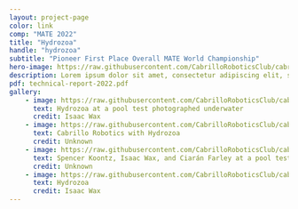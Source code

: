```yaml
---
layout: project-page
color: link
comp: "MATE 2022"
title: "Hydrozoa"
handle: "hydrozoa"
subtitle: "Pioneer First Place Overall MATE World Championship"
hero-image: https://raw.githubusercontent.com/CabrilloRoboticsClub/cabrillorobotics.github.io/54a771b6a96fa719d6aa802667c10988c51e20e6/assets/images/hydrozoa/hydrozoa-hero.webp
description: Lorem ipsum dolor sit amet, consectetur adipiscing elit, sed do eiusmod tempor incididunt ut labore et dolore magna aliqua. Ut enim ad minim veniam, quis nostrud exercitation ullamco laboris nisi ut aliquip ex ea commodo consequat. Duis aute irure dolor in reprehenderit in voluptate velit esse cillum dolore eu fugiat nulla pariatur. Excepteur sint occaecat cupidatat non proident, sunt in culpa qui officia deserunt mollit anim id est laborum.
pdf: technical-report-2022.pdf
gallery:
    - image: https://raw.githubusercontent.com/CabrilloRoboticsClub/cabrillorobotics.github.io/what-a-theme-test/assets/images/hydrozoa/gallery-hydrozoa/hydrozoa-underwater.webp
      text: Hydrozoa at a pool test photographed underwater
      credit: Isaac Wax
    - image: https://raw.githubusercontent.com/CabrilloRoboticsClub/cabrillorobotics.github.io/what-a-theme-test/assets/images/hydrozoa/gallery-hydrozoa/team.webp
      text: Cabrillo Robotics with Hydrozoa
      credit: Unknown
    - image: https://raw.githubusercontent.com/CabrilloRoboticsClub/cabrillorobotics.github.io/what-a-theme-test/assets/images/hydrozoa/gallery-hydrozoa/mate-team.webp
      text: Spencer Koontz, Isaac Wax, and Ciarán Farley at a pool test 
      credit: Unknown
    - image: https://raw.githubusercontent.com/CabrilloRoboticsClub/cabrillorobotics.github.io/e0b1cf46fd4fb647c4dad56a6bdd2fae43bbefd7/assets/images/hydrozoa/gallery-hydrozoa/hydrozoa-surface.webp
      text: Hydrozoa
      credit: Isaac Wax
---
```

<!-- {% include about.html %} -->
